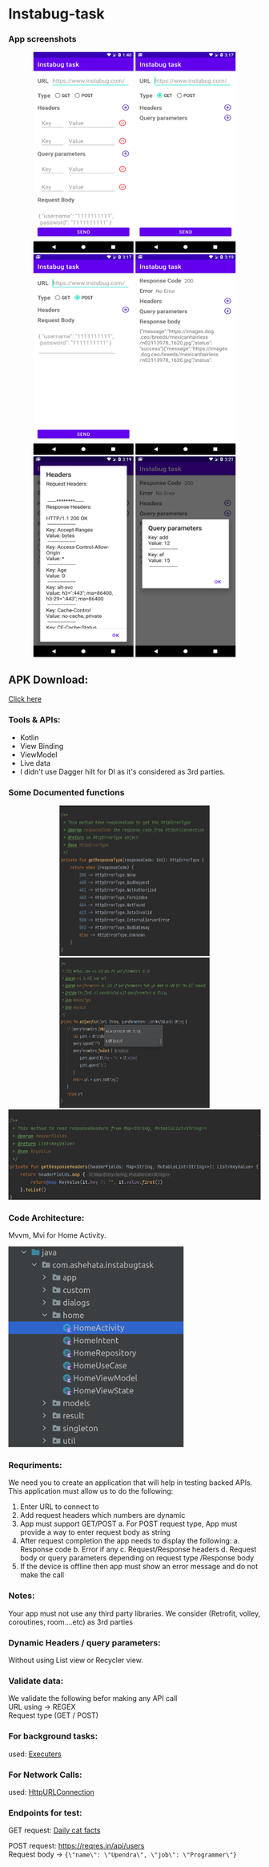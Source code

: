 # Instabug-task
### App screenshots
<p align="center">
  <img src="img/app1.png" height="400" width="200">
  <img src="img/app2.png" height="400" width="200">
  <img src="img/app3.png" height="400" width="200">
  <img src="img/app4.png" height="400" width="200">
  <img src="img/app5.png" height="400" width="200">
  <img src="img/app6.png" height="400" width="200">
</p>



## APK Download:
[Click here](https://drive.google.com/drive/u/0/folders/1qNqkgHqWy9jcexae_uSZLWZVJmhPxp_O)

### Tools & APIs:
- Kotlin
- View Binding   
- ViewModel
- Live data
- I didn't use Dagger hilt for DI as it's considered as 3rd parties.


### Some Documented functions
<p align="center">
  <img src="img/doc1.png" height="300" width="300">
  <img src="img/doc2.png" height="300" width="300">
  <img src="img/doc3.png" height="180" width="600">
</p>

### Code Architecture:
Mvvm, Mvi for Home Activity.
<p align="left">
  <img src="img/arch.png" height="400" width="350">
</p>


### Requriments:
We need you to create an application that will help in testing backed APIs.
This application must allow us to do the following:
1. Enter URL to connect to
2. Add request headers which numbers are dynamic
3. App must support GET/POST
a. For POST request type, App must provide a way to enter
request body as string
4. After request completion the app needs to display the following:
a. Response code
b. Error if any
c. Request/Response headers
d. Request body or query parameters depending on request type
/Response body
5. If the device is offline then app must show an error message and do
not make the call

### Notes:
Your app must not use any third party libraries. We consider (Retrofit,
volley, coroutines, room….etc) as 3rd parties

### Dynamic Headers / query parameters:
Without using List view or Recycler view.

### Validate data:
We validate the  following befor making any API call      
URL using -> REGEX     
Request type (GET / POST) 

### For background tasks:
used: [Executers](https://developer.android.com/reference/java/util/concurrent/Executors)

### For Network Calls:
used: [HttpURLConnection](https://developer.android.com/reference/java/net/HttpURLConnection)

### Endpoints for test:
GET request: [Daily cat facts](https://alexwohlbruck.github.io/cat-facts/docs/)     

POST request: https://reqres.in/api/users    
Request body -> `{\"name\": \"Upendra\", \"job\": \"Programmer\"}`



